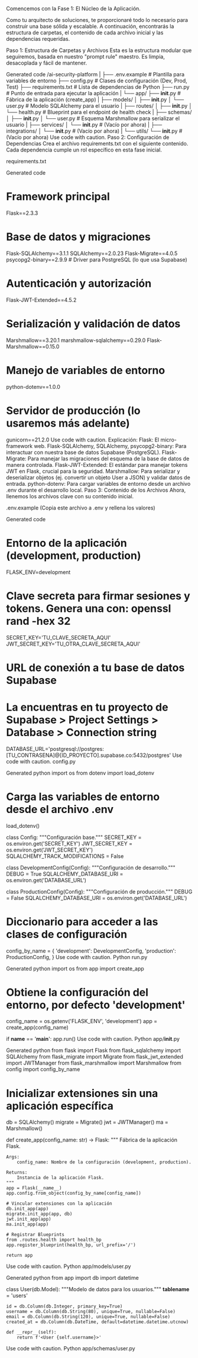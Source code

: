 Comencemos con la Fase 1: El Núcleo de la Aplicación.

Como tu arquitecto de soluciones, te proporcionaré todo lo necesario para construir una base sólida y escalable. A continuación, encontrarás la estructura de carpetas, el contenido de cada archivo inicial y las dependencias requeridas.

Paso 1: Estructura de Carpetas y Archivos
Esta es la estructura modular que seguiremos, basada en nuestro "prompt rule" maestro. Es limpia, desacoplada y fácil de mantener.

Generated code
/ai-security-platform
|
├── .env.example                # Plantilla para variables de entorno
├── config.py                   # Clases de configuración (Dev, Prod, Test)
├── requirements.txt            # Lista de dependencias de Python
├── run.py                      # Punto de entrada para ejecutar la aplicación
|
└── app/
    ├── __init__.py             # Fábrica de la aplicación (create_app)
    |
    ├── models/
    │   ├── __init__.py
    │   └── user.py             # Modelo SQLAlchemy para el usuario
    |
    ├── routes/
    │   ├── __init__.py
    │   └── health.py           # Blueprint para el endpoint de health check
    |
    ├── schemas/
    │   ├── __init__.py
    │   └── user.py             # Esquema Marshmallow para serializar el usuario
    |
    ├── services/
    │   └── __init__.py         # (Vacío por ahora)
    |
    ├── integrations/
    │   └── __init__.py         # (Vacío por ahora)
    |
    └── utils/
        └── __init__.py         # (Vacío por ahora)
Use code with caution.
Paso 2: Configuración de Dependencias
Crea el archivo requirements.txt con el siguiente contenido. Cada dependencia cumple un rol específico en esta fase inicial.

requirements.txt

Generated code
# Framework principal
Flask==2.3.3

# Base de datos y migraciones
Flask-SQLAlchemy==3.1.1
SQLAlchemy==2.0.23
Flask-Migrate==4.0.5
psycopg2-binary==2.9.9  # Driver para PostgreSQL (lo que usa Supabase)

# Autenticación y autorización
Flask-JWT-Extended==4.5.2

# Serialización y validación de datos
Marshmallow==3.20.1
marshmallow-sqlalchemy==0.29.0
Flask-Marshmallow==0.15.0

# Manejo de variables de entorno
python-dotenv==1.0.0

# Servidor de producción (lo usaremos más adelante)
gunicorn==21.2.0
Use code with caution.
Explicación:
Flask: El micro-framework web.
Flask-SQLAlchemy, SQLAlchemy, psycopg2-binary: Para interactuar con nuestra base de datos Supabase (PostgreSQL).
Flask-Migrate: Para manejar las migraciones del esquema de la base de datos de manera controlada.
Flask-JWT-Extended: El estándar para manejar tokens JWT en Flask, crucial para la seguridad.
Marshmallow: Para serializar y deserializar objetos (ej. convertir un objeto User a JSON) y validar datos de entrada.
python-dotenv: Para cargar variables de entorno desde un archivo .env durante el desarrollo local.
Paso 3: Contenido de los Archivos
Ahora, llenemos los archivos clave con su contenido inicial.

.env.example (Copia este archivo a .env y rellena los valores)

Generated code
# Entorno de la aplicación (development, production)
FLASK_ENV=development

# Clave secreta para firmar sesiones y tokens. Genera una con: openssl rand -hex 32
SECRET_KEY='TU_CLAVE_SECRETA_AQUI'
JWT_SECRET_KEY='TU_OTRA_CLAVE_SECRETA_AQUI'

# URL de conexión a tu base de datos Supabase
# La encuentras en tu proyecto de Supabase > Project Settings > Database > Connection string
DATABASE_URL='postgresql://postgres:[TU_CONTRASENA]@[ID_PROYECTO].supabase.co:5432/postgres'
Use code with caution.
config.py

Generated python
import os
from dotenv import load_dotenv

# Carga las variables de entorno desde el archivo .env
load_dotenv()

class Config:
    """Configuración base."""
    SECRET_KEY = os.environ.get('SECRET_KEY')
    JWT_SECRET_KEY = os.environ.get('JWT_SECRET_KEY')
    SQLALCHEMY_TRACK_MODIFICATIONS = False

class DevelopmentConfig(Config):
    """Configuración de desarrollo."""
    DEBUG = True
    SQLALCHEMY_DATABASE_URI = os.environ.get('DATABASE_URL')

class ProductionConfig(Config):
    """Configuración de producción."""
    DEBUG = False
    SQLALCHEMY_DATABASE_URI = os.environ.get('DATABASE_URL')

# Diccionario para acceder a las clases de configuración
config_by_name = {
    'development': DevelopmentConfig,
    'production': ProductionConfig,
}
Use code with caution.
Python
run.py

Generated python
import os
from app import create_app

# Obtiene la configuración del entorno, por defecto 'development'
config_name = os.getenv('FLASK_ENV', 'development')
app = create_app(config_name)

if __name__ == '__main__':
    app.run()
Use code with caution.
Python
app/__init__.py

Generated python
from flask import Flask
from flask_sqlalchemy import SQLAlchemy
from flask_migrate import Migrate
from flask_jwt_extended import JWTManager
from flask_marshmallow import Marshmallow
from config import config_by_name

# Inicializar extensiones sin una aplicación específica
db = SQLAlchemy()
migrate = Migrate()
jwt = JWTManager()
ma = Marshmallow()

def create_app(config_name: str) -> Flask:
    """
    Fábrica de la aplicación Flask.
    
    Args:
        config_name: Nombre de la configuración (development, production).
    
    Returns:
        Instancia de la aplicación Flask.
    """
    app = Flask(__name__)
    app.config.from_object(config_by_name[config_name])

    # Vincular extensiones con la aplicación
    db.init_app(app)
    migrate.init_app(app, db)
    jwt.init_app(app)
    ma.init_app(app)

    # Registrar Blueprints
    from .routes.health import health_bp
    app.register_blueprint(health_bp, url_prefix='/')

    return app
Use code with caution.
Python
app/models/user.py

Generated python
from app import db
import datetime

class User(db.Model):
    """Modelo de datos para los usuarios."""
    __tablename__ = 'users'

    id = db.Column(db.Integer, primary_key=True)
    username = db.Column(db.String(80), unique=True, nullable=False)
    email = db.Column(db.String(120), unique=True, nullable=False)
    created_at = db.Column(db.DateTime, default=datetime.datetime.utcnow)

    def __repr__(self):
        return f'<User {self.username}>'
Use code with caution.
Python
app/schemas/user.py

